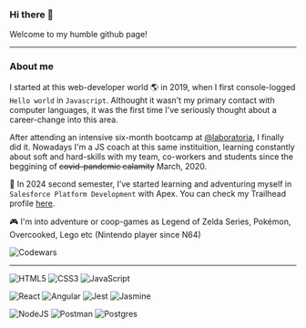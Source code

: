 ### Hi there 👋

Welcome to my humble github page!

---

### About me

I started at this web-developer world :earth_americas: in 2019, when I first console-logged `Hello world` in `Javascript`. Althought it wasn't my primary contact with computer languages, it was the first time I've seriously thought about a career-change into this area.

After attending an intensive six-month bootcamp at [@laboratoria](https://github.com/Laboratoria), I finally did it. Nowadays I'm a JS coach at this same instituition, learning constantly about soft and hard-skills with my team, co-workers and students since the beggining of ~~covid-pandemic calamity~~ March, 2020.

🌱 In 2024 second semester, I’ve started learning and adventuring myself in `Salesforce Platform Development` with Apex. You can check my Trailhead profile [here](https://www.salesforce.com/trailblazer/moniyama). 

:video_game:
I'm into adventure or coop-games as Legend of Zelda Series, Pokémon, Overcooked, Lego etc (Nintendo player since N64)

![Codewars](https://www.codewars.com/users/moniyama/badges/large)

---

![HTML5](https://img.shields.io/badge/html5-%23E34F26.svg?style=for-the-badge&logo=html5&logoColor=white)
![CSS3](https://img.shields.io/badge/css3-%231572B6.svg?style=for-the-badge&logo=css3&logoColor=white)
![JavaScript](https://img.shields.io/badge/javascript-%23323330.svg?style=for-the-badge&logo=javascript&logoColor=%23F7DF1E)

![React](https://img.shields.io/badge/react-%2320232a.svg?style=for-the-badge&logo=react&logoColor=%2361DAFB)
![Angular](https://img.shields.io/badge/angular-%23DD0031.svg?style=for-the-badge&logo=angular&logoColor=white)
![Jest](https://img.shields.io/badge/-jest-%23C21325?style=for-the-badge&logo=jest&logoColor=white)
![Jasmine](https://img.shields.io/badge/-Jasmine-%238A4182?style=for-the-badge&logo=Jasmine&logoColor=white)

![NodeJS](https://img.shields.io/badge/node.js-6DA55F?style=for-the-badge&logo=node.js&logoColor=white)
![Postman](https://img.shields.io/badge/Postman-FF6C37?style=for-the-badge&logo=postman&logoColor=white)
![Postgres](https://img.shields.io/badge/postgres-%23316192.svg?style=for-the-badge&logo=postgresql&logoColor=white)

<!--
**moniyama/moniyama** is a ✨ _special_ ✨ repository because its `README.md` (this file) appears on your GitHub profile.

Here are some ideas to get you started:

- 🔭 I’m currently working on ...
- 🌱 I’m currently learning ...
- 👯 I’m looking to collaborate on ...
- 🤔 I’m looking for help with ...
- 💬 Ask me about ...
- 📫 How to reach me: ...
- 😄 Pronouns: ...
- ⚡ Fun fact: ...
-->
